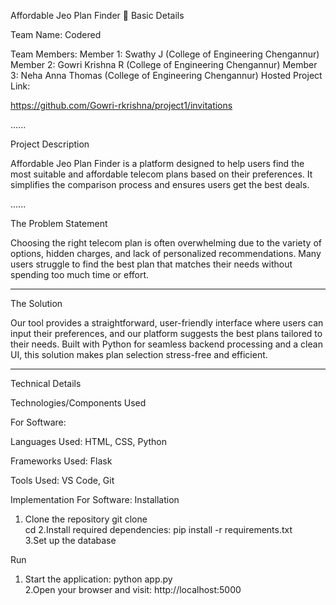 Affordable Jeo Plan Finder 🎯
Basic Details

Team Name: Codered

Team Members:
Member 1: Swathy J (College of Engineering Chengannur)
Member 2: Gowri Krishna R (College of Engineering Chengannur)
Member 3: Neha Anna Thomas (College of Engineering Chengannur)
Hosted Project Link:

https://github.com/Gowri-rkrishna/project1/invitations

......

Project Description

Affordable Jeo Plan Finder is a platform designed to help users find the most suitable and affordable telecom plans based on their preferences. It simplifies the comparison process and ensures users get the best deals.


......

The Problem Statement

Choosing the right telecom plan is often overwhelming due to the variety of options, hidden charges, and lack of personalized recommendations. Many users struggle to find the best plan that matches their needs without spending too much time or effort.


---

The Solution

Our tool provides a straightforward, user-friendly interface where users can input their preferences, and our platform suggests the best plans tailored to their needs. Built with Python for seamless backend processing and a clean UI, this solution makes plan selection stress-free and efficient.


---

Technical Details

Technologies/Components Used

For Software:

Languages Used: HTML, CSS, Python

Frameworks Used: Flask 

Tools Used:  VS Code, Git

Implementation
For Software:
Installation
1. Clone the repository
git clone <repository-link>  
cd <project-directory>
2.Install required dependencies:
pip install -r requirements.txt  
3.Set up the database

Run
1. Start the application:
   python app.py  
2.Open your browser and visit:
   http://localhost:5000  




 
 
